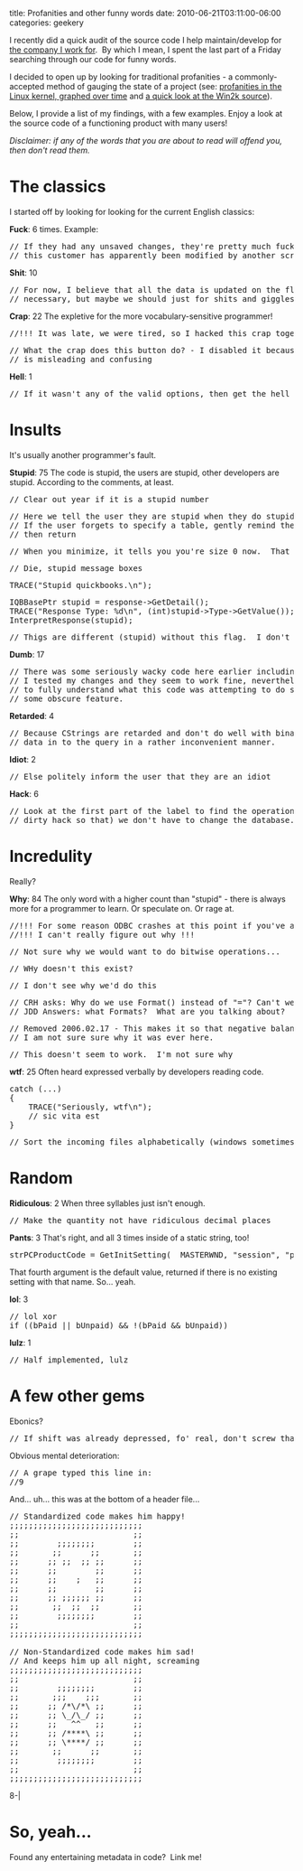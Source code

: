 title: Profanities and other funny words
date: 2010-06-21T03:11:00-06:00
categories: geekery

I recently did a quick audit of the source code I help maintain/develop for [the company I work for](http://wikido.isoftdata.com/index.php/ISoft_Data_Systems).  By which I mean, I spent the last part of a Friday searching through our code for funny words.

I decided to open up by looking for traditional profanities - a commonly-accepted method of gauging the state of a project (see: [profanities in the Linux kernel, graphed over time](http://www.vidarholen.net/contents/wordcount/) and [a quick look at the Win2k source](http://www.kuro5hin.org/story/2004/2/15/71552/7795)).

Below, I provide a list of my findings, with a few examples.  Enjoy a look at the source code of a functioning product with many users!

_Disclaimer: if any of the words that you are about to read will offend you, then don't read them._

# The classics

I started off by looking for looking for the current English classics:

**Fuck**: 6 times.
Example:
<pre>// If they had any unsaved changes, they're pretty much fucked, because
// this customer has apparently been modified by another screen.</pre>

**Shit**: 10
<pre>// For now, I believe that all the data is updated on the fly, so saving first is not
// necessary, but maybe we should just for shits and giggles</pre>

**Crap**: 22
The expletive for the more vocabulary-sensitive programmer!
<pre>//!!! It was late, we were tired, so I hacked this crap together !!!</pre>
<!-- wut -->
<pre>// What the crap does this button do? - I disabled it because I think that this button
// is misleading and confusing</pre>

**Hell**: 1
<pre>// If it wasn't any of the valid options, then get the hell out</pre>

# Insults

It's usually another programmer's fault.

**Stupid**: 75
The code is stupid, the users are stupid, other developers are stupid.  According to the comments, at least.
<pre>// Clear out year if it is a stupid number</pre>
<!-- wut -->
<pre>// Here we tell the user they are stupid when they do stupid things
// If the user forgets to specify a table, gently remind them that it's a good idea,
// then return</pre>
<!-- wut -->
<pre>// When you minimize, it tells you you're size 0 now.  That seems stupid, ignore it</pre>
<!-- wut -->
<pre>// Die, stupid message boxes</pre>
<!-- wut -->
<pre>TRACE("Stupid quickbooks.\n");</pre>
<!-- wut -->
<pre>IQBBasePtr stupid = response-&gt;GetDetail();
TRACE("Response Type: %d\n", (int)stupid-&gt;Type-&gt;GetValue());
InterpretResponse(stupid);</pre>
<!-- wut -->
<pre>// Thigs are different (stupid) without this flag.  I don't currently support its omission</pre>

**Dumb**: 17
<pre>// There was some seriously wacky code here earlier including a really dumb memory leak.
// I tested my changes and they seem to work fine, nevertheless, I wasn't able
// to fully understand what this code was attempting to do so I may have missed
// some obscure feature.</pre>

**Retarded**: 4
<pre>// Because CStrings are retarded and don't do well with binary data, we have to copy the
// data in to the query in a rather inconvenient manner.</pre>

**Idiot**: 2
<pre>// Else politely inform the user that they are an idiot</pre>

**Hack**: 6
<pre>// Look at the first part of the label to find the operation (this is a sort of 
// dirty hack so that) we don't have to change the database.</pre>

# Incredulity

Really?

**Why**: 84
The only word with a higher count than "stupid" - there is always more for a programmer to learn.  Or speculate on.  Or rage at.
<pre>//!!! For some reason ODBC crashes at this point if you've already done a query !!!
//!!! I can't really figure out why !!!</pre>
<!-- wut -->
<pre>// Not sure why we would want to do bitwise operations...</pre>
<!-- wut -->
<pre>// WHy doesn't this exist?</pre>
<!-- wut -->
<pre>// I don't see why we'd do this</pre>
<!-- wut -->
<pre>// CRH asks: Why do we use Format() instead of "="? Can't we assume that it's slower?
// JDD Answers: what Formats?  What are you talking about?  You crazy, Charles!</pre>
<!-- wut -->
<pre>// Removed 2006.02.17 - This makes it so that negative balances show up positive.
// I am not sure sure why it was ever here.</pre>
<!-- wut -->
<pre>// This doesn't seem to work.  I'm not sure why</pre>

**wtf**: 25
Often heard expressed verbally by developers reading code.
<pre>catch (...)
{
	TRACE("Seriously, wtf\n");
	// sic vita est
}</pre>
<!-- wut -->
<pre>// Sort the incoming files alphabetically (windows sometimes reverses the order (wtf?)</pre>

# Random

**Ridiculous**: 2
When three syllables just isn't enough.
<pre>// Make the quantity not have ridiculous decimal places</pre>

**Pants**: 3
That's right, and all 3 times inside of a static string, too!
<pre>strPCProductCode = GetInitSetting(__MASTERWND, "session", "productcode", "pants");</pre>
That fourth argument is the default value, returned if there is no existing setting with that name.  So... yeah.

**lol**: 3
<pre>// lol xor
if ((bPaid || bUnpaid) &amp;&amp; !(bPaid &amp;&amp; bUnpaid))</pre>

**lulz**: 1
<pre>// Half implemented, lulz</pre>

# A few other gems

Ebonics?
<pre>// If shift was already depressed, fo' real, don't screw that up</pre>
Obvious mental deterioration:
<pre>// A grape typed this line in:
//9</pre>

And... uh... this was at the bottom of a header file...
<pre>// Standardized code makes him happy!
;;;;;;;;;;;;;;;;;;;;;;;;;;;;
;;                        ;;
;;        ;;;;;;;;        ;;
;;       ;;      ;;       ;;
;;      ;; ;;  ;; ;;      ;;
;;      ;;        ;;      ;;
;;      ;;    ;   ;;      ;;
;;      ;;        ;;      ;;
;;      ;; ;;;;;; ;;      ;;
;;       ;;  ;;  ;;       ;;
;;        ;;;;;;;;        ;;
;;                        ;;
;;;;;;;;;;;;;;;;;;;;;;;;;;;;

// Non-Standardized code makes him sad!
// And keeps him up all night, screaming
;;;;;;;;;;;;;;;;;;;;;;;;;;;;
;;                        ;;
;;        ;;;;;;;;        ;;
;;       ;;;    ;;;       ;;
;;      ;; /*\/*\ ;;      ;;
;;      ;; \_/\_/ ;;      ;;
;;      ;;   ^^   ;;      ;;
;;      ;; /****\ ;;      ;;
;;      ;; \****/ ;;      ;;
;;       ;;      ;;       ;;
;;        ;;;;;;;;        ;;
;;                        ;;
;;;;;;;;;;;;;;;;;;;;;;;;;;;;</pre>
8-|

# So, yeah...

Found any entertaining metadata in code?  Link me!